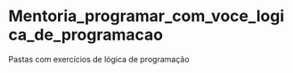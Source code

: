 # Mentoria_programar_com_voce_logica_de_programacao
 Pastas com exercícios de lógica de programação
